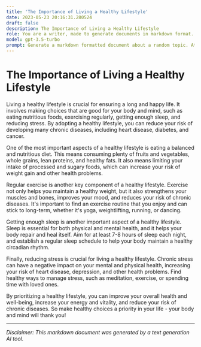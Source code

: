 ```yaml
---
title: 'The Importance of Living a Healthy Lifestyle'
date: 2023-05-23 20:16:31.280524
draft: false
description: The Importance of Living a Healthy Lifestyle
role: You are a writer, made to generate documents in markdown format. It is very important that all of the documents you generate are in valid markdown format.
model: gpt-3.5-turbo
prompt: Generate a markdown formatted document about a random topic. At the bottom, include a disclaimer explaining that the document was generated by you. The first line of the document should be the title. Make sure that the entire document is in proper markdown format, using a mix of various tags to make the document visually appealing.
---
```


# The Importance of Living a Healthy Lifestyle

Living a healthy lifestyle is crucial for ensuring a long and happy life. It involves making choices that are good for your body and mind, such as eating nutritious foods, exercising regularly, getting enough sleep, and reducing stress. By adopting a healthy lifestyle, you can reduce your risk of developing many chronic diseases, including heart disease, diabetes, and cancer. 

One of the most important aspects of a healthy lifestyle is eating a balanced and nutritious diet. This means consuming plenty of fruits and vegetables, whole grains, lean proteins, and healthy fats. It also means limiting your intake of processed and sugary foods, which can increase your risk of weight gain and other health problems.

Regular exercise is another key component of a healthy lifestyle. Exercise not only helps you maintain a healthy weight, but it also strengthens your muscles and bones, improves your mood, and reduces your risk of chronic diseases. It's important to find an exercise routine that you enjoy and can stick to long-term, whether it's yoga, weightlifting, running, or dancing.

Getting enough sleep is another important aspect of a healthy lifestyle. Sleep is essential for both physical and mental health, and it helps your body repair and heal itself. Aim for at least 7-8 hours of sleep each night, and establish a regular sleep schedule to help your body maintain a healthy circadian rhythm.

Finally, reducing stress is crucial for living a healthy lifestyle. Chronic stress can have a negative impact on your mental and physical health, increasing your risk of heart disease, depression, and other health problems. Find healthy ways to manage stress, such as meditation, exercise, or spending time with loved ones.

By prioritizing a healthy lifestyle, you can improve your overall health and well-being, increase your energy and vitality, and reduce your risk of chronic diseases. So make healthy choices a priority in your life - your body and mind will thank you!

---

*Disclaimer: This markdown document was generated by a text generation AI tool.*